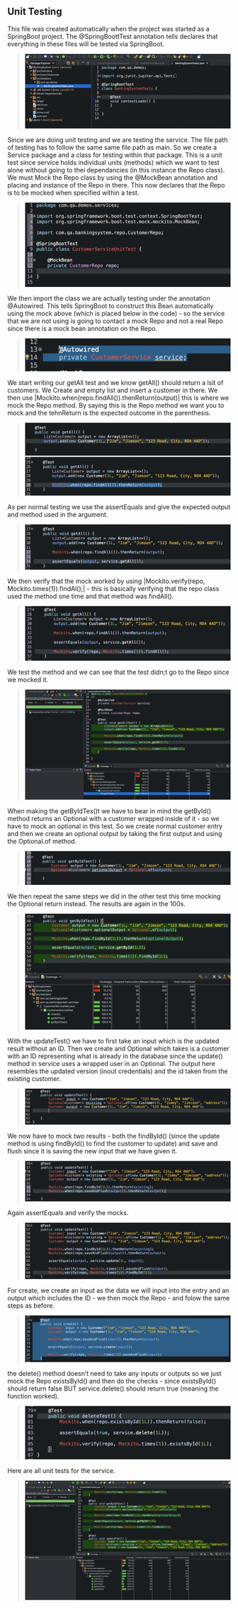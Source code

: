 ## Unit Testing

This file was created automatically when the project was started as a SpringBoot project. The @SpringBoottTest annotation tells declares that everything in these files will be tested via SpringBoot.
>![](../documentation_images/6_unit_testing/unit_testing_1.png)  

Since we are doing unit testing and we are testing the service. The file path of testing has to follow the same same file path as main. So we create a Service package and a class for testing within that package. This is a unit test since service holds individual units (methods) which we want to test alone without going to thei dependancies (in this instance the Repo class). We must Mock the Repo class by using the @MockBean annotation and placing and instance of the Repo in there. This now declares that the Repo is to be mocked when specified within a test.
>![](../documentation_images/6_unit_testing/unit_testing_2.png)  

We then import the class we are actually testing under the annotation @Autowired. This tells SpringBoot to construct this Bean automatically using the mock above (which is placed below in the code) - so the service that we are not using is going to contact a mock Repo and not a real Repo since there is a mock bean annotation on the Repo.
>![](../documentation_images/6_unit_testing/unit_testing_3.png)  

We start writing our getAll test and we know getAll() should return a lsit of customers. We Create and empty list and insert a customer in there. We then use |Mockito.when(repo.findAll()).thenReturn(output)| this is where we mock the Repo method. By saying this is the Repo method we want you to mock and the tehnReturn is the expected outcome in the parenthesis.
>![](../documentation_images/6_unit_testing/unit_testing_4.png)  
>![](../documentation_images/6_unit_testing/unit_testing_5.png)  


As per normal testing we use the assertEquals and give the expected output and method used in the argument.
>![](../documentation_images/6_unit_testing/unit_testing_6.png)  

We then verify that the mock worked by using |Mockito.verify(repo, Mockito.times(1)).findAl();| - this is basically verifying that the repo class used the method one time and that method was findAll().
>![](../documentation_images/6_unit_testing/unit_testing_7.png) 


We test the method and we can see that the test didn;t go to the Repo since we mocked it.
>![](../documentation_images/6_unit_testing/unit_testing_8.png)  

When making the getByIdTes()t we have to bear in mind the getById() method returns an Optional with a customer wrapped inside of it - so we have to mock an optional in this test. So we create normal customer entry and then we create an optional output by taking the first output and using the Optional.of method.
>![](../documentation_images/6_unit_testing/unit_testing_9.png)

We then repeat the same steps we did in the other test this time mocking the Optional return instead. The results are again in the 100s.
>![](../documentation_images/6_unit_testing/unit_testing_10.png)  

With the updateTest() we have to first take an input which is the updated result without an ID. Then we create and Optional which takes is a customer with an ID representing what is already in the database since the update() method in service uses a wrapped user in an Optional. The output here resembles the updated version (inout credentials) and the id taken from the existing customer.
>![](../documentation_images/6_unit_testing/unit_testing_11.png)

We now have to mock two results - both the findById() (since the update method is using findById() to find the customer to update) and save and flush since it is saving the new input that we have given it.
>![](../documentation_images/6_unit_testing/unit_testing_12.png)  

Again assertEquals and verify the mocks.
>![](../documentation_images/6_unit_testing/unit_testing_13.png)  

For create, we create an input as the data we will input into the entry and an output which includes the ID - we then mock the Repo - and folow the same steps as before.
>![](../documentation_images/6_unit_testing/unit_testing_14.png) 

the delete() method doesn’t need to take any inputs or outputs so we just mock the Repo existsById() and then do the checks - since existsById() should return false BUT service.delete() should return true (meaning the function worked).
>![](../documentation_images/6_unit_testing/unit_testing_15.png) 

Here are all unit tests for the service.
>![](../documentation_images/6_unit_testing/unit_testing_16.png)  

